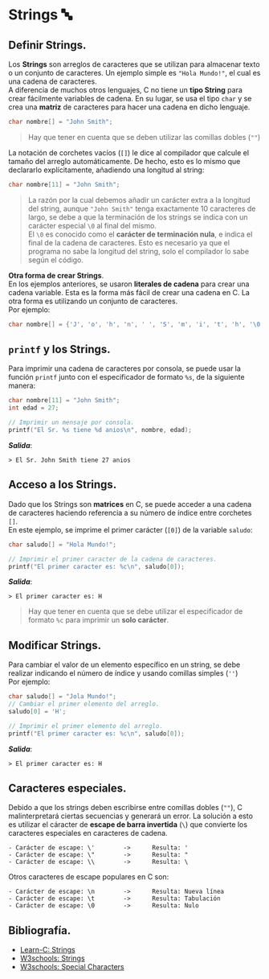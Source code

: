 # Strings 🔤
## Definir Strings.
Los **Strings** son arreglos de caracteres que se utilizan para almacenar texto o un conjunto de caracteres. Un ejemplo simple es `"Hola Mundo!"`, el cual es una cadena de caracteres.<br>
A diferencia de muchos otros lenguajes, C no tiene un **tipo String** para crear fácilmente variables de cadena. En su lugar, se usa el tipo `char` y se crea una **matriz** de caracteres para hacer una cadena en dicho lenguaje.
```c
char nombre[] = "John Smith";
```
> Hay que tener en cuenta que se deben utilizar las comillas dobles (`""`)

La notación de corchetes vacíos (`[]`) le dice al compilador que calcule el tamaño del arreglo automáticamente. De hecho, esto es lo mismo que declararlo explícitamente, añadiendo una longitud al string:
```c
char nombre[11] = "John Smith";
```
> La razón por la cual debemos añadir un carácter extra a la longitud del string, aunque ``"John Smith"`` tenga exactamente 10 caracteres de largo, se debe a que la terminación de los strings se indica con un carácter especial `\0` al final del mismo.<br>
> El `\0` es conocido como el **carácter de terminación nula**, e indica el final de la cadena de caracteres. Esto es necesario ya que el programa no sabe la longitud del string, solo el compilador lo sabe según el código.

**Otra forma de crear Strings**.<br>
En los ejemplos anteriores, se usaron **literales de cadena** para crear una cadena variable. Esta es la forma más fácil de crear una cadena en C. La otra forma es utilizando un conjunto de caracteres.<br>
Por ejemplo:
```c
char nombre[] = {'J', 'o', 'h', 'n', ' ', 'S', 'm', 'i', 't', 'h', '\0'};
```

## `printf` y los Strings.
Para imprimir una cadena de caracteres por consola, se puede usar la función `printf` junto con el especificador de formato `%s`, de la siguiente manera:
```c
char nombre[11] = "John Smith";
int edad = 27;

// Imprimir un mensaje por consola.
printf("El Sr. %s tiene %d anios\n", nombre, edad);
```
***Salida***:
```
> El Sr. John Smith tiene 27 anios
```

## Acceso a los Strings.
Dado que los Strings son **matrices** en C, se puede acceder a una cadena de caracteres haciendo referencia a su número de índice entre corchetes `[]`.<br>
En este ejemplo, se imprime el primer carácter (`[0]`) de la variable `saludo`:
```c
char saludo[] = "Hola Mundo!";

// Imprimir el primer caracter de la cadena de caracteres.
printf("El primer caracter es: %c\n", saludo[0]);
```
***Salida***:
```
> El primer caracter es: H
```
> Hay que tener en cuenta que se debe utilizar el especificador de formato `%c` para imprimir un **solo carácter**.

## Modificar Strings.
Para cambiar el valor de un elemento específico en un string, se debe realizar indicando el número de índice y usando comillas simples (`''`)<br>
Por ejemplo:
```c
char saludo[] = "Jola Mundo!";                                              // saludo[0] es: 'J'.
// Cambiar el primer elemento del arreglo.
saludo[0] = 'H';                                                            // Ahora saludo[0] es: 'H'.

// Imprimir el primer elemento del arreglo.
printf("El primer caracter es: %c\n", saludo[0]);
```
***Salida***:
```
> El primer caracter es: H
```

## Caracteres especiales.
Debido a que los strings deben escribirse entre comillas dobles (`""`), C malinterpretará ciertas secuencias y generará un error. La solución a esto es utilizar el cáracter de **escape de barra invertida** (`\`) que convierte los caracteres especiales en caracteres de cadena.
```
- Carácter de escape: \'        ->      Resulta: '
- Carácter de escape: \"        ->      Resulta: "
- Carácter de escape: \\        ->      Resulta: \
```

Otros caracteres de escape populares en C son:
```
- Carácter de escape: \n        ->      Resulta: Nueva línea
- Carácter de escape: \t        ->      Resulta: Tabulación
- Carácter de escape: \0        ->      Resulta: Nulo
```

## Bibliografía.
- [Learn-C: Strings](https://www.learn-c.org/es/Strings)
- [W3schools: Strings](https://www.w3schools.com/c/c_strings.php)
- [W3schools: Special Characters](https://www.w3schools.com/c/c_strings_esc.php)